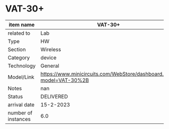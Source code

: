 
# VAT-30+

| item name | VAT-30+ |
| -------- | -------- | 
| related to | Lab | 
| Type | HW | 
| Section | Wireless | 
| Category | device |
| Technology | General |
| Model/Link | https://www.minicircuits.com/WebStore/dashboard.html?model=VAT-30%2B |
| Notes | nan |
| Status | DELIVERED |
| arrival date | 15-2-2023 |
| number of instances | 6.0 | 
        